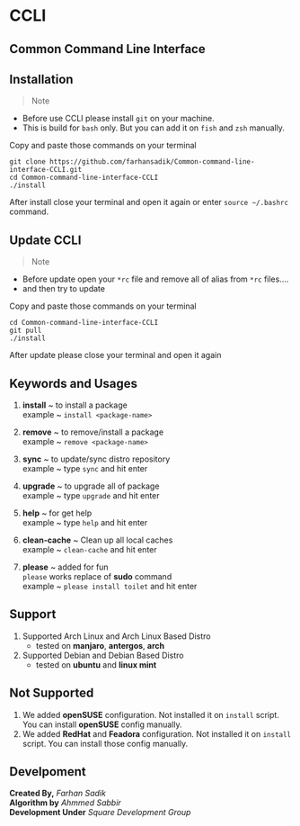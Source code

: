 # CCLI 
## Common Command Line Interface

## Installation

> Note 
 * Before use CCLI please install `git` on your machine.
 * This is build for `bash` only. But you can add it on `fish` and `zsh` manually.

Copy and paste those commands on your terminal 
```
git clone https://github.com/farhansadik/Common-command-line-interface-CCLI.git
cd Common-command-line-interface-CCLI
./install
```
After install close your terminal and open it again or enter `source ~/.bashrc` command. 

## Update CCLI
> Note 
 * Before update open your `*rc` file and remove all of alias from `*rc` files....
 * and then try to update 
 
Copy and paste those commands on your terminal 
```
cd Common-command-line-interface-CCLI
git pull
./install
```
After update please close your terminal and open it again

## Keywords and Usages
 1. **install** ~ to install a package  <br>
 example ~ ```install <package-name>``` 
 
 2. **remove** ~ to remove/install a package <br>
 example ~ ```remove <package-name>``` 
 
 3. **sync** ~ to update/sync distro repository <br>
 example ~ type ```sync``` and hit enter 
 
 4. **upgrade** ~ to upgrade all of package <br>
 example ~ type ```upgrade``` and hit enter 

 5. **help** ~ for get help <br>
 example ~ type ```help``` and hit enter  
 
 6. **clean-cache** ~ Clean up all local caches <br>
 example ~ `clean-cache` and hit enter  
 
 7. **please** ~ added for fun <br>
 `please` works replace of **sudo** command <br>
 example ~ `please install toilet` and hit enter 
 
## Support 
 1. Supported Arch Linux and Arch Linux Based Distro
     * tested on **manjaro**, **antergos**, **arch**
 2. Supported Debian and Debian Based Distro
     * tested on **ubuntu** and **linux mint**
     
## Not Supported 
 1. We added **openSUSE** configuration. Not installed it on `install` script. You can install **openSUSE** config manually. 
 2. We added **RedHat** and **Feadora** configuration. Not installed it on `install` script. You can install those config manually. 

## Develpoment
**Created By,** 
_Farhan Sadik_ <br>
**Algorithm by** 
_Ahmmed Sabbir_ <br>
**Development Under** 
_Square Development Group_
